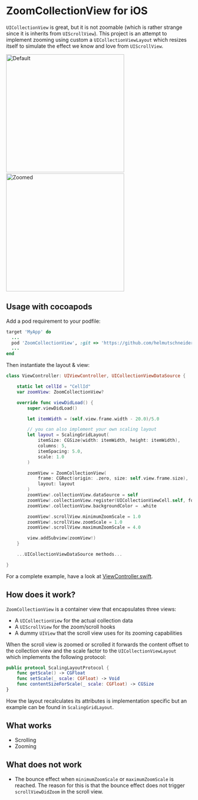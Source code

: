 # ZoomCollectionView for iOS
`UICollectionView` is great, but it is not zoomable (which is rather strange since
it is inherits from `UIScrollView`). This project is an attempt to implement zooming
using custom a `UICollectionViewLayout` which resizes itself to simulate the effect
we know and love from `UIScrollView`.

<img src="./scale-default.png" width="320" alt="Default" />
&nbsp;
&nbsp;
&nbsp;
&nbsp;
<img src="./scale-zoomed.png" width="320" alt="Zoomed" />

## Usage with cocoapods
Add a pod requirement to your podfile:
```ruby
target 'MyApp' do
  ...
  pod 'ZoomCollectionView', :git => 'https://github.com/helmutschneider/ZoomCollectionView.git'
  ...
end
```
Then instantiate the layout & view:
```swift
class ViewController: UIViewController, UICollectionViewDataSource {

    static let cellId = "CellId"
    var zoomView: ZoomCollectionView?

    override func viewDidLoad() {
        super.viewDidLoad()

        let itemWidth = (self.view.frame.width - 20.0)/5.0

        // you can also implement your own scaling layout
        let layout = ScalingGridLayout(
            itemSize: CGSize(width: itemWidth, height: itemWidth),
            columns: 5,
            itemSpacing: 5.0,
            scale: 1.0
        )

        zoomView = ZoomCollectionView(
            frame: CGRect(origin: .zero, size: self.view.frame.size),
            layout: layout
        )
        zoomView!.collectionView.dataSource = self
        zoomView!.collectionView.register(UICollectionViewCell.self, forCellWithReuseIdentifier: ViewController.cellId)
        zoomView!.collectionView.backgroundColor = .white

        zoomView!.scrollView.minimumZoomScale = 1.0
        zoomView!.scrollView.zoomScale = 1.0
        zoomView!.scrollView.maximumZoomScale = 4.0

        view.addSubview(zoomView!)
    }

    ...UICollectionViewDataSource methods...

}
```
For a complete example, have a look at [ViewController.swift](ZoomCollectionView/ViewController.swift).

## How does it work?
`ZoomCollectionView` is a container view that encapsulates three views:
- A `UICollectionView` for the actual collection data
- A `UIScrollView` for the zoom/scroll hooks
- A dummy `UIView` that the scroll view uses for its zooming capabilities

When the scroll view is zoomed or scrolled it forwards the content offset to
the collection view and the scale factor to the `UICollectionViewLayout` which
implements the following protocol:

```swift
public protocol ScalingLayoutProtocol {
    func getScale() -> CGFloat
    func setScale(_ scale: CGFloat) -> Void
    func contentSizeForScale(_ scale: CGFloat) -> CGSize
}
```

How the layout recalculates its attributes is implementation specific but an example
can be found in `ScalingGridLayout`.

## What works
- Scrolling
- Zooming

## What does not work
- The bounce effect when `minimumZoomScale` or `maximumZoomScale` is reached. The reason for this is that the bounce effect does not trigger `scrollViewDidZoom` in the scroll view.
